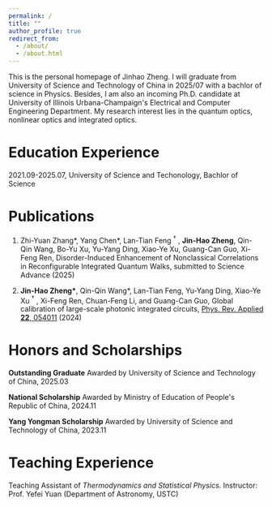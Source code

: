 ```yaml
---
permalink: /
title: ""
author_profile: true
redirect_from: 
  - /about/
  - /about.html
---
```


This is the personal homepage of Jinhao Zheng. I will graduate from University of Science and Technology of China in 2025/07 with a bachlor of science in Physics. Besides, I am also an incoming Ph.D. candidate at University of Illinois Urbana-Champaign's Electrical and Computer Engineering Department. My research interest lies in the quantum optics, nonlinear optics and integrated optics.

Education Experience
======
2021.09-2025.07, University of Science and Techonology, Bachlor of Science

<span class='anchor' id='-pubs'></span>

Publications
======
1.	Zhi-Yuan Zhang\*, Yang Chen\*, Lan-Tian Feng $^\dagger$ , **Jin-Hao Zheng**, Qin-Qin Wang, Bo-Yu Xu, Yu-Yang Ding, Xiao-Ye Xu, Guang-Can Guo, Xi-Feng Ren, Disorder-Induced Enhancement of Nonclassical Correlations in Reconfigurable Integrated Quantum Walks, submitted to Science Advance (2025)

1. **Jin-Hao Zheng\***, Qin-Qin Wang\*, Lan-Tian Feng, Yu-Yang Ding, Xiao-Ye Xu $^\dagger$ , Xi-Feng Ren, Chuan-Feng Li, and Guang-Can Guo, Global calibration of large-scale photonic integrated circuits, [Phys. Rev. Applied **22**, 054011](https://doi.org/10.1103/PhysRevApplied.22.054011) (2024)

<span class='anchor' id='-honors'></span>

Honors and Scholarships
======
**Outstanding Graduate** Awarded by University of Science and Technology of China, 2025.03

**National Scholarship** Awarded by Ministry of Education of People's Republic of China, 2024.11

**Yang Yongman Scholarship** Awarded by University of Science and Technology of China, 2023.11

<span class='anchor' id='-teach'></span>

Teaching Experience
======
Teaching Assistant of *Thermodynamics and Statistical Physics*. Instructor: Prof. Yefei Yuan (Department of Astronomy, USTC)
